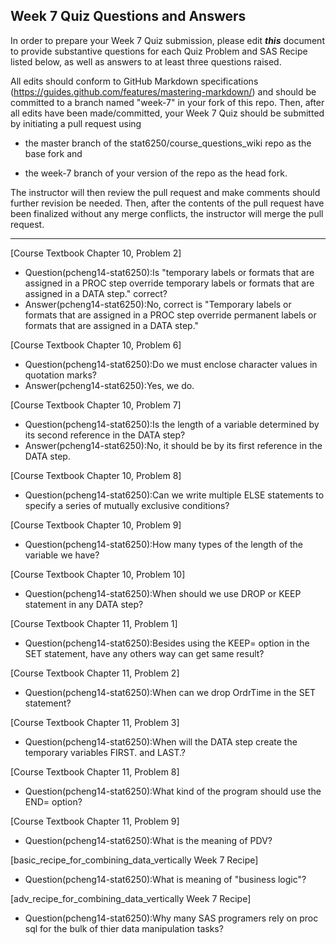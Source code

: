 ## Week 7 Quiz Questions and Answers

In order to prepare your Week 7 Quiz submission, please edit ***this*** document to provide substantive questions for each Quiz Problem and SAS Recipe listed below, as well as answers to at least three questions raised.

All edits should conform to GitHub Markdown specifications (https://guides.github.com/features/mastering-markdown/) and should be committed to a branch named "week-7" in your fork of this repo. Then, after all edits have been made/committed, your Week 7 Quiz should be submitted by initiating a pull request using

- the master branch of the stat6250/course_questions_wiki repo as the base fork and

- the week-7 branch of your version of the repo as the head fork.

The instructor will then review the pull request and make comments should further revision be needed. Then, after the contents of the pull request have been finalized without any merge conflicts, the instructor will merge the pull request.

********************************************************************************



[Course Textbook Chapter 10, Problem 2]
- Question(pcheng14-stat6250):Is "temporary labels or formats that are assigned in a PROC step override temporary labels or formats that are assigned in a DATA step." correct?
- Answer(pcheng14-stat6250):No, correct is "Temporary labels or formats that are assigned in a PROC step override permanent labels or formats that are assigned in a DATA step."



[Course Textbook Chapter 10, Problem 6]
- Question(pcheng14-stat6250):Do we must enclose character values in quotation marks?
- Answer(pcheng14-stat6250):Yes, we do.



[Course Textbook Chapter 10, Problem 7]
- Question(pcheng14-stat6250):Is the length of a variable determined by its second reference in the DATA step?
- Answer(pcheng14-stat6250):No, it should be by its first reference in the DATA step.



[Course Textbook Chapter 10, Problem 8]
- Question(pcheng14-stat6250):Can we write multiple ELSE statements to specify a series of mutually exclusive conditions?



[Course Textbook Chapter 10, Problem 9]
- Question(pcheng14-stat6250):How many types of the length of the variable we have?



[Course Textbook Chapter 10, Problem 10]
- Question(pcheng14-stat6250):When should we use DROP or KEEP statement in any DATA step?



[Course Textbook Chapter 11, Problem 1]
- Question(pcheng14-stat6250):Besides using the KEEP= option in the SET statement, have any others way can get same result?



[Course Textbook Chapter 11, Problem 2]
- Question(pcheng14-stat6250):When can we drop OrdrTime in the SET statement?




[Course Textbook Chapter 11, Problem 3]
- Question(pcheng14-stat6250):When will the DATA step create the temporary variables FIRST. and LAST.?



[Course Textbook Chapter 11, Problem 8]
- Question(pcheng14-stat6250):What kind of the program should use the END= option?



[Course Textbook Chapter 11, Problem 9]
- Question(pcheng14-stat6250):What is the meaning of PDV?



[basic_recipe_for_combining_data_vertically Week 7 Recipe]
- Question(pcheng14-stat6250):What is meaning of "business logic"?



[adv_recipe_for_combining_data_vertically Week 7 Recipe]
- Question(pcheng14-stat6250):Why many SAS programers rely on proc sql for the bulk of thier data manipulation tasks?




